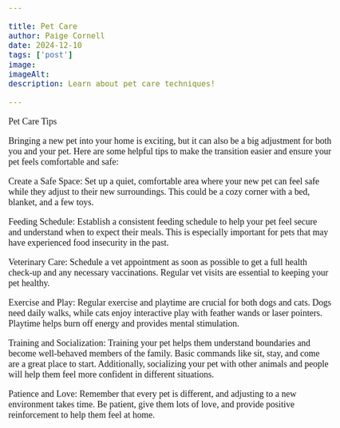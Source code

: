 ```yaml
---

title: Pet Care
author: Paige Cornell
date: 2024-12-10
tags: ['post']
image: 
imageAlt: 
description: Learn about pet care techniques! 

---
```



<head>
<link href='https://fonts.googleapis.com/css?family=Fredoka One' rel='stylesheet'>
<style>
h1 {
font-family: 'Fredoka One';font-size: 22px;
}
</style>
</head>

<head>
<link href='https://fonts.googleapis.com/css?family=Comfortaa' rel='stylesheet'>
<style>
body {
font-family: 'Comfortaa';font-size: 18px;
}
</style>

</head>


<p>Pet Care Tips</p>

<p>Bringing a new pet into your home is exciting, but it can also be a big adjustment for both you and your pet. Here are some helpful tips to make the transition easier and ensure your pet feels comfortable and safe:</p>

<p>Create a Safe Space: Set up a quiet, comfortable area where your new pet can feel safe while they adjust to their new surroundings. This could be a cozy corner with a bed, blanket, and a few toys.</p>

<p>Feeding Schedule: Establish a consistent feeding schedule to help your pet feel secure and understand when to expect their meals. This is especially important for pets that may have experienced food insecurity in the past.</p>

<p>Veterinary Care: Schedule a vet appointment as soon as possible to get a full health check-up and any necessary vaccinations. Regular vet visits are essential to keeping your pet healthy.</p>

<p>Exercise and Play: Regular exercise and playtime are crucial for both dogs and cats. Dogs need daily walks, while cats enjoy interactive play with feather wands or laser pointers. Playtime helps burn off energy and provides mental stimulation.</p>

<p>Training and Socialization: Training your pet helps them understand boundaries and become well-behaved members of the family. Basic commands like sit, stay, and come are a great place to start. Additionally, socializing your pet with other animals and people will help them feel more confident in different situations.</p>

<p>Patience and Love: Remember that every pet is different, and adjusting to a new environment takes time. Be patient, give them lots of love, and provide positive reinforcement to help them feel at home.</p>